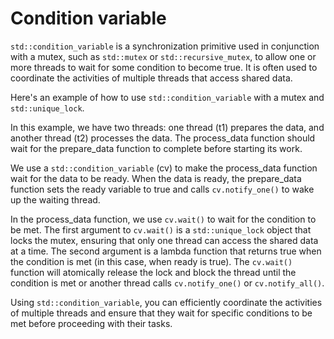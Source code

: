 # Condition variable

`std::condition_variable` is a synchronization primitive used in conjunction with a mutex, such as `std::mutex` or `std::recursive_mutex`, to allow one or more threads to wait for some condition to become true. It is often used to coordinate the activities of multiple threads that access shared data.

Here's an example of how to use `std::condition_variable` with a mutex and `std::unique_lock`.

In this example, we have two threads: one thread (t1) prepares the data, and another thread (t2) processes the data. The process_data function should wait for the prepare_data function to complete before starting its work.

We use a `std::condition_variable` (cv) to make the process_data function wait for the data to be ready. When the data is ready, the prepare_data function sets the ready variable to true and calls `cv.notify_one()` to wake up the waiting thread.

In the process_data function, we use `cv.wait()` to wait for the condition to be met. The first argument to `cv.wait()` is a `std::unique_lock` object that locks the mutex, ensuring that only one thread can access the shared data at a time. The second argument is a lambda function that returns true when the condition is met (in this case, when ready is true). The `cv.wait()` function will atomically release the lock and block the thread until the condition is met or another thread calls `cv.notify_one()` or `cv.notify_all()`.

Using `std::condition_variable`, you can efficiently coordinate the activities of multiple threads and ensure that they wait for specific conditions to be met before proceeding with their tasks.
